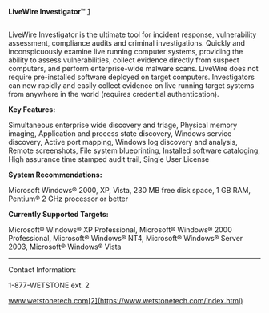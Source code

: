 **LiveWire Investigator™**
[1](https://www.wetstonetech.com/cgi/shop.cgi?view,14)

##

LiveWire Investigator is the ultimate tool for incident response,
vulnerability assessment, compliance audits and criminal investigations.
Quickly and inconspicuously examine live running computer systems,
providing the ability to assess vulnerabilities, collect evidence
directly from suspect computers, and perform enterprise-wide malware
scans. LiveWire does not require pre-installed software deployed on
target computers. Investigators can now rapidly and easily collect
evidence on live running target systems from anywhere in the world
(requires credential authentication).

**Key Features:**

Simultaneous enterprise wide discovery and triage, Physical memory
imaging, Application and process state discovery, Windows service
discovery, Active port mapping, Windows log discovery and analysis,
Remote screenshots, File system blueprinting, Installed software
cataloging, High assurance time stamped audit trail, Single User License

**System Recommendations:**

Microsoft Windows® 2000, XP, Vista, 230 MB free disk space, 1 GB RAM,
Pentium® 2 GHz processor or better

**Currently Supported Targets:**

Microsoft® Windows® XP Professional, Microsoft® Windows® 2000
Professional, Microsoft® Windows® NT4, Microsoft® Windows® Server 2003,
Microsoft® Windows® Vista

------------------------------------------------------------------------

Contact Information:

1-877-WETSTONE ext. 2

www.wetstonetech.com[2](https://www.wetstonetech.com/index.html)
